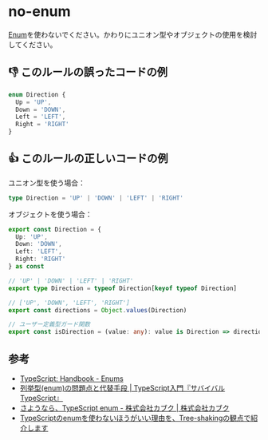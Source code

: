 # no-enum

[Enum](https://www.typescriptlang.org/docs/handbook/enums.html)を使わないでください。かわりにユニオン型やオブジェクトの使用を検討してください。

## :thumbsdown: このルールの誤ったコードの例

```ts
enum Direction {
  Up = 'UP',
  Down = 'DOWN',
  Left = 'LEFT',
  Right = 'RIGHT'
}
```

## :thumbsup: このルールの正しいコードの例

ユニオン型を使う場合：

```ts
type Direction = 'UP' | 'DOWN' | 'LEFT' | 'RIGHT'
```

オブジェクトを使う場合：

```ts
export const Direction = {
  Up: 'UP',
  Down: 'DOWN',
  Left: 'LEFT',
  Right: 'RIGHT'
} as const

// 'UP' | 'DOWN' | 'LEFT' | 'RIGHT'
export type Direction = typeof Direction[keyof typeof Direction]

// ['UP', 'DOWN', 'LEFT', 'RIGHT']
export const directions = Object.values(Direction)

// ユーザー定義型ガード関数
export const isDirection = (value: any): value is Direction => directions.includes(value)
```

## 参考

- [TypeScript: Handbook - Enums](https://www.typescriptlang.org/docs/handbook/enums.html#objects-vs-enums)
- [列挙型(enum)の問題点と代替手段 | TypeScript入門『サバイバルTypeScript』](https://typescriptbook.jp/reference/values-types-variables/enum/enum-problems-and-alternatives-to-enums)
- [さようなら、TypeScript enum - 株式会社カブク | 株式会社カブク](https://www.kabuku.co.jp/developers/good-bye-typescript-enum)
- [TypeScriptのenumを使わないほうがいい理由を、Tree-shakingの観点で紹介します](https://engineering.linecorp.com/ja/blog/typescript-enum-tree-shaking/)
